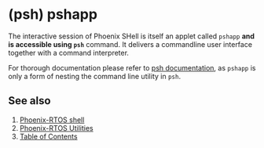 # (psh) pshapp

The interactive session of Phoenix SHell is itself an applet called `pshapp` **and is accessible using `psh`** command.
It delivers a commandline user interface together with a command interpreter.

For thorough documentation please refer to [psh documentation](../psh.md), as `pshapp` is only a form of nesting the
command line utility in `psh`.

## See also

1. [Phoenix-RTOS shell](psh.md)
2. [Phoenix-RTOS Utilities](README.md)
3. [Table of Contents](../README.md)
